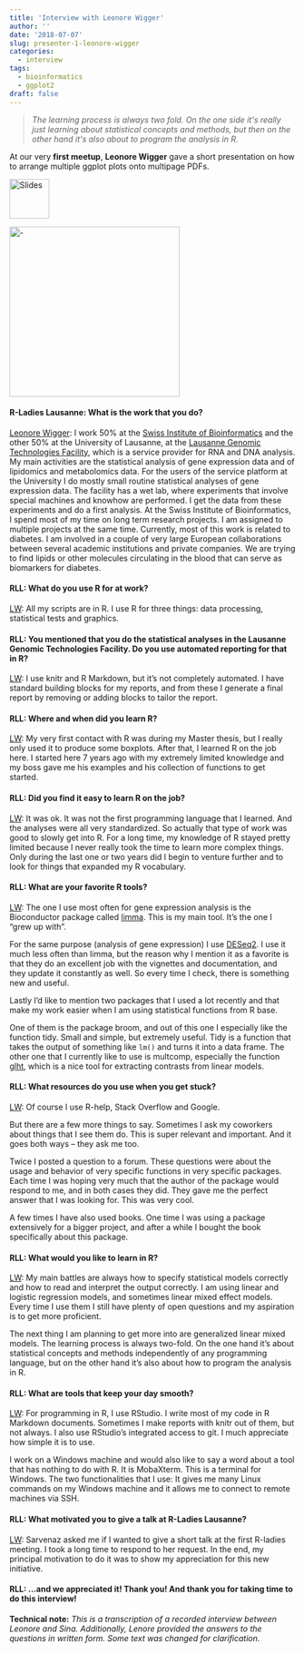 ```yaml
---
title: 'Interview with Leonore Wigger'
author: ''
date: '2018-07-07'
slug: presenter-1-leonore-wigger
categories:
  - interview
tags:
  - bioinformatics
  - ggplot2
draft: false
---
```





> *The learning process is always two fold. On the one side it's really just learning about statistical concepts and methods, but then on the other hand it's also about to program the analysis in R.*



At our very **first meetup**, **Leonore Wigger** [<i class="far fa-address-card"></i>](https://applicationspub.unil.ch/interpub/noauth/php/Un/UnPers.php?PerNum=1113974&LanCode=37) gave a short presentation on how to arrange multiple ggplot plots onto multipage PDFs.



<a href="https://github.com/rladies/meetup-presentations_lausanne/raw/master/20180201_kickoff/2018-02-01-lightning_multipage_pdf_lw.pdf"><img src="/files/img_slides.png" alt="Slides" height="70" /></a>


<img src="/files/2018-02-01-kickoff/DSC02007 (1).png" alt="-" height="300" />


#### R-Ladies Lausanne: What is the work that you do?

<u>Leonore Wigger</u>: I work 50% at the [Swiss Institute of Bioinformatics](https://sib.swiss/) and the other 50% at the University of Lausanne, at the [Lausanne Genomic Technologies Facility](https://www.unil.ch/gtf/en/home.html), which is a service provider for RNA and DNA analysis. My main activities are the statistical analysis of gene expression data and of lipidomics and metabolomics data. For the users of the service platform at the University I do mostly small routine statistical analyses of gene expression data. The facility has a wet lab, where experiments that involve special machines and knowhow are performed. I get the data from these experiments and do a first analysis. At the Swiss Institute of Bioinformatics, I spend most of my time on long term research projects. I am assigned to multiple projects at the same time. Currently, most of this work is related to diabetes. I am involved in a couple of very large European collaborations between several academic institutions and private companies. We are trying to find lipids or other molecules circulating in the blood that can serve as biomarkers for diabetes.

#### RLL: What do you use R for at work?
<u>LW</u>: All my scripts are in R. I use R for three things: data processing, statistical tests and graphics. 

#### RLL: You mentioned that you do the statistical analyses in the Lausanne Genomic Technologies Facility. Do you use automated reporting for that in R? 
<u>LW</u>: I use knitr and R Markdown, but it’s not completely automated. I have standard building blocks for my reports, and from these I generate a final report by removing or adding blocks to tailor the report.

#### RLL: Where and when did you learn R?
<u>LW</u>: My very first contact with R was during my Master thesis, but I really only used it to produce some boxplots. After that, I learned R on the job here. I started here 7 years ago with my extremely limited knowledge and my boss gave me his examples and his collection of functions to get started.

#### RLL: Did you find it easy to learn R on the job?
<u>LW</u>: It was ok. It was not the first programming language that I learned. And the analyses were all very standardized. So actually that type of work was good to slowly get into R. For a long time, my knowledge of R stayed pretty limited because I never really took the time to learn more complex things. Only during the last one or two years did I begin to venture further and to look for things that expanded my R vocabulary.

#### RLL: What are your favorite R tools?
<u>LW</u>: The one I use most often for gene expression analysis is the Bioconductor package called [limma](https://bioconductor.org/packages/release/bioc/html/limma.html). This is my main tool. It’s the one I “grew up with”.

For the same purpose (analysis of gene expression) I use [DESeq2](https://bioconductor.org/packages/release/bioc/html/DESeq2.html). I use it much less often than limma, but the reason why I mention it as a favorite is that they do an excellent job with the vignettes and documentation, and they update it constantly as well. So every time I check, there is something new and useful.


Lastly I’d like to mention two packages that I used a lot recently and that make my work easier when I am using statistical functions from R base. 

One of them is the package broom, and out of this one I especially like the function tidy. Small and simple, but extremely useful. Tidy is a function that takes the output of something like `lm()` and turns it into a data frame. The other one that I currently like to use is multcomp, especially the function [glht]( https://www.rdocumentation.org/packages/multcomp/versions/1.4-7/topics/glht), which is a nice tool for extracting contrasts from linear models.

#### RLL: What resources do you use when you get stuck? 
<u>LW</u>: Of course I use R-help, Stack Overflow and Google. 

But there are a few more things to say. Sometimes I ask my coworkers about things that I see them do. This is super relevant and important. And it goes both ways – they ask me too.

Twice I posted a question to a forum. These questions were about the usage and behavior of very specific functions in very specific packages. Each time I was hoping very much that the author of the package would respond to me, and in both cases they did. They gave me the perfect answer that I was looking for. This was very cool.

A few times I have also used books. One time I was using a package extensively for a bigger project, and after a while I bought the book specifically about this package.


#### RLL: What would you like to learn in R?
<u>LW</u>: My main battles are always how to specify statistical models correctly and how to read and interpret the output correctly. I am using linear and logistic regression models, and sometimes linear mixed effect models. Every time I use them I still have plenty of open questions and my aspiration is to get more proficient.

The next thing I am planning to get more into are generalized linear mixed models. The learning process is always two-fold. On the one hand it’s about statistical concepts and methods independently of any programming language, but on the other hand it’s also about how to program the analysis in R.


#### RLL: What are tools that keep your day smooth?
<u>LW</u>: For programming in R, I use RStudio. I write most of my code in R Markdown documents. Sometimes I make reports with knitr out of them, but not always. I also use RStudio’s integrated access to git. I much appreciate how simple it is to use.

I work on a Windows machine and would also like to say a word about a tool that has nothing to do with R. It is MobaXterm. This is a terminal for Windows. The two functionalities that I use: It gives me many Linux commands on my Windows machine and it allows me to connect to remote machines via SSH.


#### RLL: What motivated you to give a talk at R-Ladies Lausanne?
<u>LW</u>: Sarvenaz asked me if I wanted to give a short talk at the first R-ladies meeting. I took a long time to respond to her request. In the end, my principal motivation to do it was to show my appreciation for this new initiative.

#### RLL: ...and we appreciated it! Thank you! And thank you for taking time to do this interview!


**Technical note:** *This is a transcription of a recorded interview between Leonore and Sina. Additionally, Lenore provided the answers to the questions in written form. Some text was changed for clarification.*
